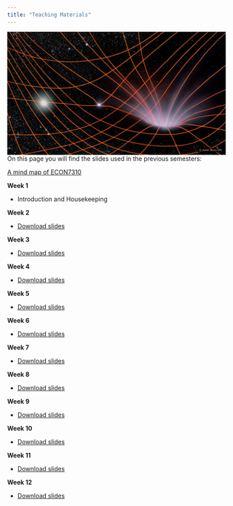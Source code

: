 ```yaml
---
title: "Teaching Materials"
---
```


<img src = "dark_hole.jpg" width="600" align="right">

On this page you will find the slides used in the previous semesters:

[A mind map of ECON7310](https://padletuq.padlet.org/David/vbx00vez1iu9ayjn)

**Week 1**
- Introduction and Housekeeping

[//]: < - [Download `test.m`](test.m) >

**Week 2**
- [Download slides](Lecture2SLR_1.pdf)

**Week 3**
- [Download slides](Lecture3SLR_2.pdf)

**Week 4**
- [Download slides](Lecture4MLR_1.pdf)

**Week 5**
- [Download slides](Lecture5MLR_2.pdf)

**Week 6**
- [Download slides](Lecture6NonLinear.pdf)

**Week 7**
- [Download slides](Lecture7Validity.pdf)

**Week 8**
- [Download slides](Lecture8Panel.pdf)

**Week 9**
- [Download slides](Lecture9Binary.pdf)

**Week 10**
- [Download slides](Lecture10IV.pdf)

**Week 11**
- [Download slides](Lecture11TimeSeries.pdf)

**Week 12**
- [Download slides](Lecture12BigData.pdf)

